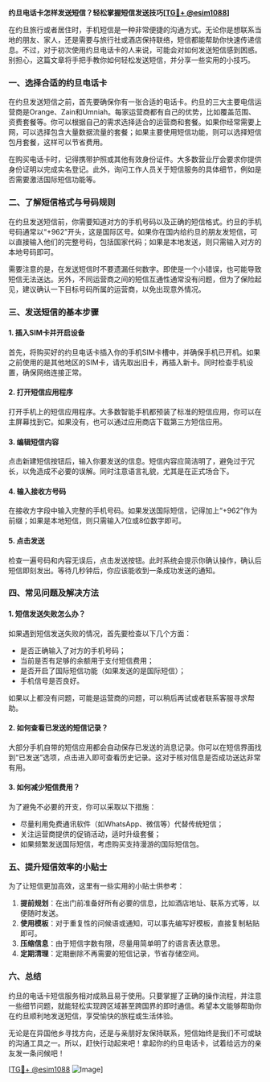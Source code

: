 **约旦电话卡怎样发送短信？轻松掌握短信发送技巧[[TG💪+ @esim1088](https://t.me/s/esim1088)]**

在约旦旅行或者居住时，手机短信是一种非常便捷的沟通方式。无论你是想联系当地的朋友、家人，还是需要与旅行社或酒店保持联络，短信都能帮助你快速传递信息。不过，对于初次使用约旦电话卡的人来说，可能会对如何发送短信感到困惑。别担心，这篇文章将手把手教你如何轻松发送短信，并分享一些实用的小技巧。

### 一、选择合适的约旦电话卡

在约旦发送短信之前，首先要确保你有一张合适的电话卡。约旦的三大主要电信运营商是Orange、Zain和Umniah。每家运营商都有自己的优势，比如覆盖范围、资费套餐等。你可以根据自己的需求选择适合的运营商和套餐。如果你经常需要上网，可以选择包含大量数据流量的套餐；如果主要使用短信功能，则可以选择短信包月套餐，这样可以节省费用。

在购买电话卡时，记得携带护照或其他有效身份证件。大多数营业厅会要求你提供身份证明以完成实名登记。此外，询问工作人员关于短信服务的具体细节，例如是否需要激活国际短信功能等。

### 二、了解短信格式与号码规则

在约旦发送短信前，你需要知道对方的手机号码以及正确的短信格式。约旦的手机号码通常以“+962”开头，这是国际区号。如果你在国内给约旦的朋友发短信，可以直接输入他们的完整号码，包括国家代码；如果是本地发送，则只需输入对方的本地号码即可。

需要注意的是，在发送短信时不要遗漏任何数字。即使是一个小错误，也可能导致短信无法送达。另外，不同运营商之间的短信互通性通常没有问题，但为了保险起见，建议确认一下目标号码所属的运营商，以免出现意外情况。

### 三、发送短信的基本步骤

#### 1. 插入SIM卡并开启设备

首先，将购买好的约旦电话卡插入你的手机SIM卡槽中，并确保手机已开机。如果之前使用的是其他地区的SIM卡，请先取出旧卡，再插入新卡。同时检查手机设置，确保网络连接正常。

#### 2. 打开短信应用程序

打开手机上的短信应用程序。大多数智能手机都预装了标准的短信应用，你可以在主屏幕找到它。如果没有，也可以通过应用商店下载第三方短信应用。

#### 3. 编辑短信内容

点击新建短信按钮后，输入你要发送的信息。短信内容应简洁明了，避免过于冗长，以免造成不必要的误解。同时注意语言礼貌，尤其是在正式场合下。

#### 4. 输入接收方号码

在接收方字段中输入完整的手机号码。如果发送国际短信，记得加上“+962”作为前缀；如果是本地短信，则只需输入7位或8位数字即可。

#### 5. 点击发送

检查一遍号码和内容无误后，点击发送按钮。此时系统会提示你确认操作，确认后短信即刻发出。等待几秒钟后，你应该能收到一条成功发送的通知。

### 四、常见问题及解决方法

#### 1. 短信发送失败怎么办？

如果遇到短信发送失败的情况，首先要检查以下几个方面：
- 是否正确输入了对方的手机号码；
- 当前是否有足够的余额用于支付短信费用；
- 是否开启了国际短信功能（如果发送的是国际短信）；
- 手机信号是否良好。

如果以上都没有问题，可能是运营商的问题，可以稍后再试或者联系客服寻求帮助。

#### 2. 如何查看已发送的短信记录？

大部分手机自带的短信应用都会自动保存已发送的消息记录。你可以在短信界面找到“已发送”选项，点击进入即可查看历史记录。这对于核对信息是否成功送达非常有用。

#### 3. 如何减少短信费用？

为了避免不必要的开支，你可以采取以下措施：
- 尽量利用免费通讯软件（如WhatsApp、微信等）代替传统短信；
- 关注运营商提供的促销活动，适时升级套餐；
- 如果频繁发送国际短信，考虑购买支持漫游的国际短信包。

### 五、提升短信效率的小贴士

为了让短信更加高效，这里有一些实用的小贴士供参考：

1. **提前规划**：在出门前准备好所有必要的信息，比如酒店地址、联系方式等，以便随时发送。
2. **使用模板**：对于重复性的问候语或通知，可以事先编写好模板，直接复制粘贴即可。
3. **压缩信息**：由于短信字数有限，尽量用简单明了的语言表达意思。
4. **定期清理**：定期删除不再需要的短信记录，节省存储空间。

### 六、总结

约旦的电话卡短信服务相对成熟且易于使用。只要掌握了正确的操作流程，并注意一些细节问题，就能轻松实现跨区域甚至跨国界的即时通信。希望本文能够帮助你在约旦顺利地发送短信，享受愉快的旅程或生活体验。

无论是在异国他乡寻找方向，还是与亲朋好友保持联系，短信始终是我们不可或缺的沟通工具之一。所以，赶快行动起来吧！拿起你的约旦电话卡，试着给远方的亲友发一条问候吧！

[[TG💪+ @esim1088](https://t.me/s/esim1088) ![Image](https://i.postimg.cc/4NQfJmqS/Snipaste-2025-05-13-00-14-12.png)]
